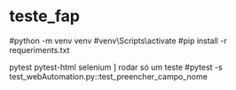 # teste_fap

#python -m venv venv
#venv\Scripts\activate
#pip install -r requeriments.txt

pytest
pytest-html
selenium
]
rodar só um teste
#pytest -s test_webAutomation.py::test_preencher_campo_nome